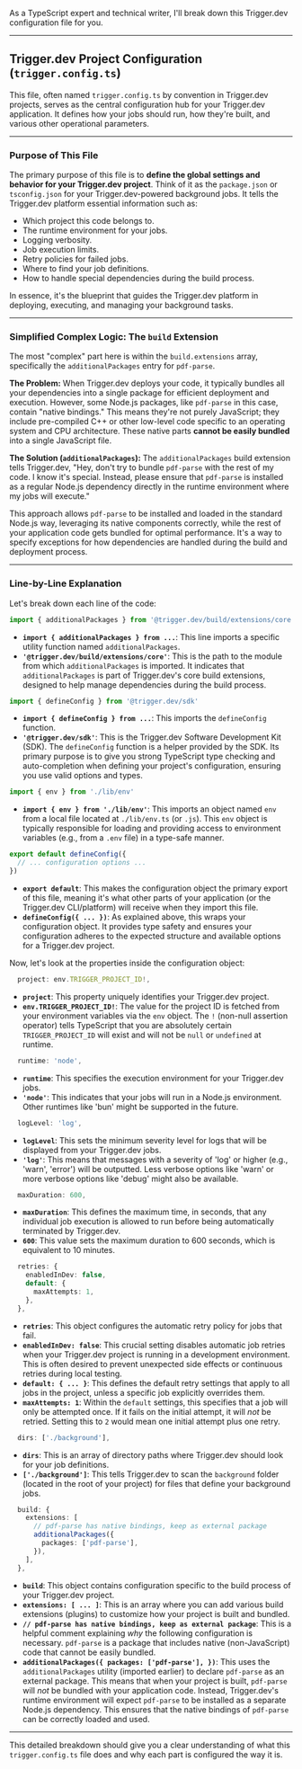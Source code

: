 As a TypeScript expert and technical writer, I'll break down this Trigger.dev configuration file for you.

---

## Trigger.dev Project Configuration (`trigger.config.ts`)

This file, often named `trigger.config.ts` by convention in Trigger.dev projects, serves as the central configuration hub for your Trigger.dev application. It defines how your jobs should run, how they're built, and various other operational parameters.

---

### Purpose of This File

The primary purpose of this file is to **define the global settings and behavior for your Trigger.dev project**. Think of it as the `package.json` or `tsconfig.json` for your Trigger.dev-powered background jobs. It tells the Trigger.dev platform essential information such as:

*   Which project this code belongs to.
*   The runtime environment for your jobs.
*   Logging verbosity.
*   Job execution limits.
*   Retry policies for failed jobs.
*   Where to find your job definitions.
*   How to handle special dependencies during the build process.

In essence, it's the blueprint that guides the Trigger.dev platform in deploying, executing, and managing your background tasks.

---

### Simplified Complex Logic: The `build` Extension

The most "complex" part here is within the `build.extensions` array, specifically the `additionalPackages` entry for `pdf-parse`.

**The Problem:** When Trigger.dev deploys your code, it typically bundles all your dependencies into a single package for efficient deployment and execution. However, some Node.js packages, like `pdf-parse` in this case, contain "native bindings." This means they're not purely JavaScript; they include pre-compiled C++ or other low-level code specific to an operating system and CPU architecture. These native parts **cannot be easily bundled** into a single JavaScript file.

**The Solution (`additionalPackages`):**
The `additionalPackages` build extension tells Trigger.dev, "Hey, don't try to bundle `pdf-parse` with the rest of my code. I know it's special. Instead, please ensure that `pdf-parse` is installed as a regular Node.js dependency directly in the runtime environment where my jobs will execute."

This approach allows `pdf-parse` to be installed and loaded in the standard Node.js way, leveraging its native components correctly, while the rest of your application code gets bundled for optimal performance. It's a way to specify exceptions for how dependencies are handled during the build and deployment process.

---

### Line-by-Line Explanation

Let's break down each line of the code:

```typescript
import { additionalPackages } from '@trigger.dev/build/extensions/core'
```

*   **`import { additionalPackages } from ...`**: This line imports a specific utility function named `additionalPackages`.
*   **`'@trigger.dev/build/extensions/core'`**: This is the path to the module from which `additionalPackages` is imported. It indicates that `additionalPackages` is part of Trigger.dev's core build extensions, designed to help manage dependencies during the build process.

```typescript
import { defineConfig } from '@trigger.dev/sdk'
```

*   **`import { defineConfig } from ...`**: This imports the `defineConfig` function.
*   **`'@trigger.dev/sdk'`**: This is the Trigger.dev Software Development Kit (SDK). The `defineConfig` function is a helper provided by the SDK. Its primary purpose is to give you strong TypeScript type checking and auto-completion when defining your project's configuration, ensuring you use valid options and types.

```typescript
import { env } from './lib/env'
```

*   **`import { env } from './lib/env'`**: This imports an object named `env` from a local file located at `./lib/env.ts` (or `.js`). This `env` object is typically responsible for loading and providing access to environment variables (e.g., from a `.env` file) in a type-safe manner.

```typescript
export default defineConfig({
  // ... configuration options ...
})
```

*   **`export default`**: This makes the configuration object the primary export of this file, meaning it's what other parts of your application (or the Trigger.dev CLI/platform) will receive when they import this file.
*   **`defineConfig({ ... })`**: As explained above, this wraps your configuration object. It provides type safety and ensures your configuration adheres to the expected structure and available options for a Trigger.dev project.

Now, let's look at the properties inside the configuration object:

```typescript
  project: env.TRIGGER_PROJECT_ID!,
```

*   **`project`**: This property uniquely identifies your Trigger.dev project.
*   **`env.TRIGGER_PROJECT_ID!`**: The value for the project ID is fetched from your environment variables via the `env` object. The `!` (non-null assertion operator) tells TypeScript that you are absolutely certain `TRIGGER_PROJECT_ID` will exist and will not be `null` or `undefined` at runtime.

```typescript
  runtime: 'node',
```

*   **`runtime`**: This specifies the execution environment for your Trigger.dev jobs.
*   **`'node'`**: This indicates that your jobs will run in a Node.js environment. Other runtimes like 'bun' might be supported in the future.

```typescript
  logLevel: 'log',
```

*   **`logLevel`**: This sets the minimum severity level for logs that will be displayed from your Trigger.dev jobs.
*   **`'log'`**: This means that messages with a severity of 'log' or higher (e.g., 'warn', 'error') will be outputted. Less verbose options like 'warn' or more verbose options like 'debug' might also be available.

```typescript
  maxDuration: 600,
```

*   **`maxDuration`**: This defines the maximum time, in seconds, that any individual job execution is allowed to run before being automatically terminated by Trigger.dev.
*   **`600`**: This value sets the maximum duration to 600 seconds, which is equivalent to 10 minutes.

```typescript
  retries: {
    enabledInDev: false,
    default: {
      maxAttempts: 1,
    },
  },
```

*   **`retries`**: This object configures the automatic retry policy for jobs that fail.
*   **`enabledInDev: false`**: This crucial setting disables automatic job retries when your Trigger.dev project is running in a development environment. This is often desired to prevent unexpected side effects or continuous retries during local testing.
*   **`default: { ... }`**: This defines the default retry settings that apply to all jobs in the project, unless a specific job explicitly overrides them.
*   **`maxAttempts: 1`**: Within the `default` settings, this specifies that a job will only be attempted once. If it fails on the initial attempt, it will *not* be retried. Setting this to `2` would mean one initial attempt plus one retry.

```typescript
  dirs: ['./background'],
```

*   **`dirs`**: This is an array of directory paths where Trigger.dev should look for your job definitions.
*   **`['./background']`**: This tells Trigger.dev to scan the `background` folder (located in the root of your project) for files that define your background jobs.

```typescript
  build: {
    extensions: [
      // pdf-parse has native bindings, keep as external package
      additionalPackages({
        packages: ['pdf-parse'],
      }),
    ],
  },
```

*   **`build`**: This object contains configuration specific to the build process of your Trigger.dev project.
*   **`extensions: [ ... ]`**: This is an array where you can add various build extensions (plugins) to customize how your project is built and bundled.
*   **`// pdf-parse has native bindings, keep as external package`**: This is a helpful comment explaining *why* the following configuration is necessary. `pdf-parse` is a package that includes native (non-JavaScript) code that cannot be easily bundled.
*   **`additionalPackages({ packages: ['pdf-parse'], })`**: This uses the `additionalPackages` utility (imported earlier) to declare `pdf-parse` as an external package. This means that when your project is built, `pdf-parse` will *not* be bundled with your application code. Instead, Trigger.dev's runtime environment will expect `pdf-parse` to be installed as a separate Node.js dependency. This ensures that the native bindings of `pdf-parse` can be correctly loaded and used.

---

This detailed breakdown should give you a clear understanding of what this `trigger.config.ts` file does and why each part is configured the way it is.